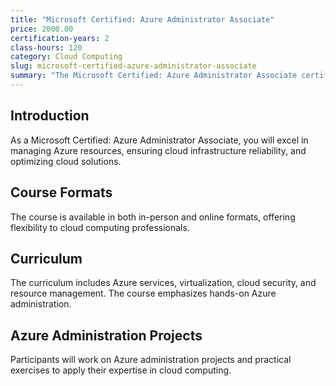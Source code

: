 ```yaml
---
title: "Microsoft Certified: Azure Administrator Associate"
price: 2000.00
certification-years: 2
class-hours: 120
category: Cloud Computing
slug: microsoft-certified-azure-administrator-associate
summary: "The Microsoft Certified: Azure Administrator Associate certification is designed for professionals in cloud computing and Azure administration roles. This comprehensive course covers Azure services, virtualization, and cloud security. It equips candidates with the skills needed to manage Azure resources and ensure cloud infrastructure reliability."
---
```


## Introduction

As a Microsoft Certified: Azure Administrator Associate, you will excel in managing Azure resources, ensuring cloud infrastructure reliability, and optimizing cloud solutions.

## Course Formats

The course is available in both in-person and online formats, offering flexibility to cloud computing professionals.

## Curriculum

The curriculum includes Azure services, virtualization, cloud security, and resource management. The course emphasizes hands-on Azure administration.

## Azure Administration Projects

Participants will work on Azure administration projects and practical exercises to apply their expertise in cloud computing.


